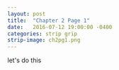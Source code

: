 ```yaml
---
layout: post
title:  "Chapter 2 Page 1"
date:   2016-07-12 19:00:00 -0400
categories: strip grip
strip-image: ch2pg1.png
---
```

let's do this 
